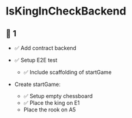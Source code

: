 # IsKingInCheckBackend

## 🍅 1
- ✅ Add contract backend
- ✅ Setup E2E test
    - ✅ Include scaffolding of startGame

- Create startGame:
    - ✅ Setup empty chessboard
    - ✅ Place the king on E1
    - Place the rook on A5